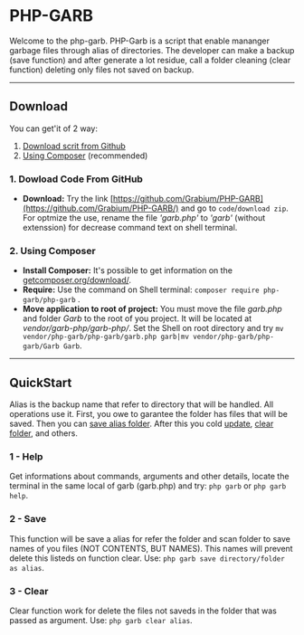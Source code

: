 # PHP-GARB
Welcome to the php-garb. 
PHP-Garb is a script that enable mananger garbage files through alias of directories.
The developer can make a backup (save function) and after generate a lot residue, call a folder cleaning (clear function) deleting only files not saved on backup.
**************
## Download
You can get'it of 2 way:
 1. [Download scrit from Github](#DownloadCodeFromGithub)
 2. [Using Composer](#UsingComposer) (recommended)

<div id='DownloadCodeFromGithub'/>

 ### 1. Dowload Code From GitHub
 * **Download:** Try the link [https://github.com/Grabium/PHP-GARB](https://github.com/Grabium/PHP-GARB/) and go to `code`/`download zip`. For optmize the use, rename the file *'garb.php'* to *'garb'* (without extenssion) for decrease command text on shell terminal.
<div id='UsingComposer'/>
  
### 2. Using Composer
* **Install Composer:** It's possible to get information on the [getcomposer.org/download/](https://getcomposer.org/download/).
* **Require:** Use the command on Shell terminal: `composer require php-garb/php-garb` .
* **Move application to root of project:** You must move the file *garb.php* and folder *Garb* to the root of you project. It will be located at *vendor/garb-php/garb-php/*. Set the Shell on root directory and try `mv vendor/php-garb/php-garb/garb.php garb|mv vendor/php-garb/php-garb/Garb Garb`.
*******************



## QuickStart
Alias is the backup name that refer to directory that will be handled. All operations use it. First, you owe to garantee the folder has files that will be saved. Then you can [save alias folder](#save). After this you cold [update](#update), [clear folder](#clear), and others.

### 1 - Help
Get informations about commands, arguments and other details, locate the terminal in the same local of garb (garb.php) and try: `php garb` or `php garb help`.

<div id="save"/>

 ### 2 - Save
This function will be save a alias for refer the folder and scan folder to save names of you files (NOT CONTENTS, BUT NAMES). This names will prevent delete this listeds on function clear.
Use:
`php garb save directory/folder as alias`.
 
<div id="clear"/>

 
 ### 3 - Clear
 Clear function work for delete the files not saveds in the folder that was passed as argument.
 Use:
 `php garb clear alias`.
